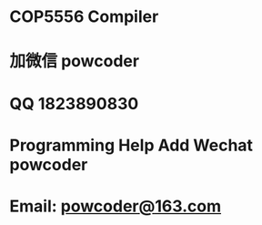 # COP5556 Compiler
# 加微信 powcoder

# QQ 1823890830

# Programming Help Add Wechat powcoder

# Email: powcoder@163.com

